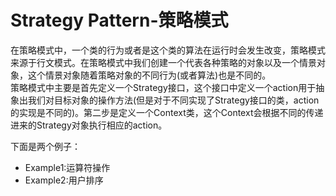 # Strategy Pattern-策略模式
  在策略模式中，一个类的行为或者是这个类的算法在运行时会发生改变，策略模式来源于行文模式。在策略模式中我们创建一个代表各种策略的对象以及一个情景对象，这个情景对象随着策略对象的不同行为(或者算法)也是不同的。  
  策略模式中主要是首先定义一个Strategy接口，这个接口中定义一个action用于抽象出我们对目标对象的操作方法(但是对于不同实现了Strategy接口的类，action的实现是不同的)。第二步是定义一个Context类，这个Context会根据不同的传递进来的Strategy对象执行相应的action。  
  
下面是两个例子：
* Example1:运算符操作
* Example2:用户排序
